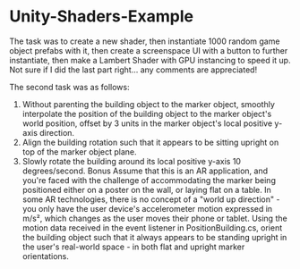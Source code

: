 # Unity-Shaders-Example
The task was to create a new shader, then instantiate 1000 random game object prefabs with it, then create a screenspace UI with a button to further instantiate, then make a Lambert Shader with GPU instancing to speed it up.  Not sure if I did the last part right... any comments are appreciated!

The second task was as follows:

1. Without parenting the building object to the marker object, smoothly interpolate the position of the building object to the marker object's world position, offset by 3 units in the marker object's local positive y-axis direction.
2. Align the building rotation such that it appears to be sitting upright on top of the marker object plane.
3. Slowly rotate the building around its local positive y-axis 10 degrees/second.
Bonus Assume that this is an AR application, and you're faced with the challenge of accommodating the marker being positioned either on a poster on the wall, or laying flat on a table. In some AR technologies, there is no concept of a "world up direction" - you only have the user device's accelerometer motion expressed in m/s², which changes as the user moves their phone or tablet. Using the motion data received in the event listener in PositionBuilding.cs, orient the building object such that it always appears to be standing upright in the user's real-world space - in both flat and upright marker orientations.
